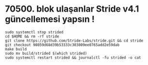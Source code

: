 # 70500. blok ulaşanlar Stride v4.1 güncellemesi yapsın !
```
sudo systemctl stop strided
cd $HOME && rm -rf stride
git clone https://github.com/Stride-Labs/stride.git && cd stride
git checkout 90859d68d39b53333c303809ee0765add2e59dab
make build
sudo mv build/strided $(which strided)
sudo systemctl restart strided && journalctl -fu strided -o cat
```
